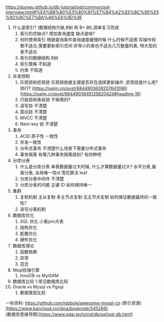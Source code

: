 https://dunwu.github.io/db-tutorial/sql/common/sql-interview.html#%E4%B8%80%E3%80%81%E7%B4%A2%E5%BC%95%E5%92%8C%E7%BA%A6%E6%9D%9F
1. 什么是索引? (数据结构欠缺,B树 和 B+ 树),简单复习完成
   1. 索引的优缺点?  增加查询速度 缺点是啥?
   2. 何时使用索引   根据查询条件查询速度缓慢时候 什么时候不适用  写操作频繁不适合,需要更新索引空间 非常小的表也不适合几万数量的表, 特大型的表不适合
   3. 索引的数据结构  B树
   4. 索引策略       不知道
   5. 约束          不知道
2. 并发控制
   1. 乐观锁和悲观锁  乐观锁依据主键是否存在选择更新操作 ,悲观锁是什么呢?锁行? (https://juejin.cn/post/6844903639207641096)(https://juejin.cn/post/6844903645125820424#heading-16)
   2. 行级锁和表级锁 干嘛用的?
   3. 读写锁  不清楚
   4. 意向锁  不清楚
   5. MVCC   不清楚
   6. Next-key 锁 不清楚
3. 事务  
   1. ACID 原子性 一致性 
   2. 并发一致性
   3. 分布式事务  不清楚什么场景下需要分布式事务
   4. 事务隔离   有哪几种事务隔离级别? 有四种吧 
4. 分库分表
   1. 什么是分库分表  单表数据量过大时候, 什么才算数据量过大? 水平分表,垂直分表, 全局唯一性id 雪花算法 leaf
   2. 分库分表中间件 不清楚
   3. 分库分表的问题  主键 ID 如何保持唯一
5. 集群
   1. 复制机制  主从复制 多主节点复制  无主节点复制 如何保证数据最终的一致性?
   2. 读写分离机制
6. 数据库优化
   1. SQL 优化  小表join大表
   2. 结构优化
   3. 配置优化
   4. 硬件优化
7. 数据库理论
   1. 函数依赖
   2. 异常
   3. 范式
8. Msql存储引擎
   1. InnoDB vs MylSAM
9. 数据库比较
   1.常见数据库比较
10. Oracle vs Mysql vs Pgsql
    1. 数据类型比较

一些资料:
https://github.com/jobbole/awesome-mysql-cn
(索引资源)[https://www.kancloud.cn/jdxia/booknote/545266]  
(数据库思维导图)[https://www.pdai.tech/md/db/sql/sql-db.html]  


